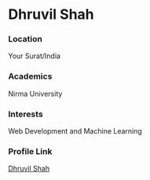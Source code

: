 # Dhruvil Shah

### Location
Your Surat/India

### Academics
Nirma University

### Interests
Web Development and Machine Learning


### Profile Link

[Dhruvil Shah](https://github.com/dhruvil-shah)